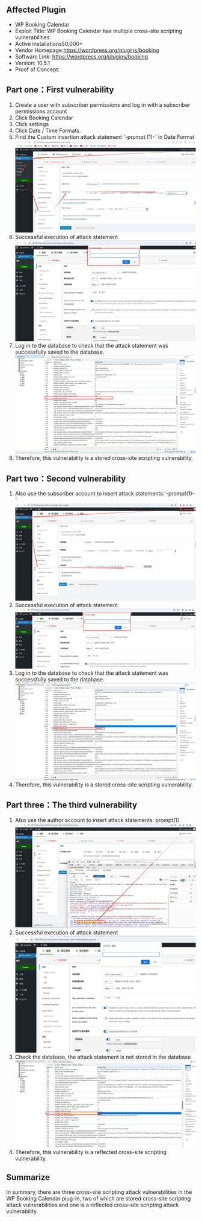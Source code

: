 ## Affected Plugin
* WP Booking Calendar
* Exploit Title: WP Booking Calendar has multiple  cross-site scripting vulnerabilities
* Active installations50,000+
* Vendor Homepage:https://wordpress.org/plugins/booking
* Software Link: https://wordpress.org/plugins/booking
* Version: 10.5.1   
* Proof of Concept:
## Part one：First vulnerability
1. Create a user with subscriber permissions and log in with a subscriber permissions account
2. Click Booking Calendar
3. Click settings
4. Click Date / Time Formats
5. Find the Custom insertion attack statement '-prompt (1)-' in Date Format
![images](https://github.com/BigTiger2020/2024/blob/main/XSS-1.png)
4. Successful execution of attack statement
![images](https://github.com/BigTiger2020/2024/blob/main/4.png)
5. Log in to the database to check that the attack statement was successfully saved to the database.
![images](https://github.com/BigTiger2020/2024/blob/main/5.png)
6. Therefore, this vulnerability is a stored cross-site scripting vulnerability.
## Part two：Second vulnerability
1. Also use the subscriber account to insert attack statements:'-prompt(1)-'
![images](https://github.com/BigTiger2020/2024/blob/main/6.png)
2. Successful execution of attack statement
![images](https://github.com/BigTiger2020/2024/blob/main/7.png)
3. Log in to the database to check that the attack statement was successfully saved to the database.
![images](https://github.com/BigTiger2020/2024/blob/main/8.png)
4. Therefore, this vulnerability is a stored cross-site scripting vulnerability.
## Part three：The third vulnerability
1. Also use the author account to insert attack statements: prompt(1)
![images](https://github.com/BigTiger2020/2024/blob/main/9.png)
2. Successful execution of attack statement
![images](https://github.com/BigTiger2020/2024/blob/main/10.png)
3. Check the database, the attack statement is not stored in the database
![images](https://github.com/BigTiger2020/2024/blob/main/11.png)
4. Therefore, this vulnerability is a reflected cross-site scripting vulnerability.
## Summarize
In summary, there are three cross-site scripting attack vulnerabilities in the WP Booking Calendar plug-in, two of which are stored cross-site scripting attack vulnerabilities and one is a reflected cross-site scripting attack vulnerability.
